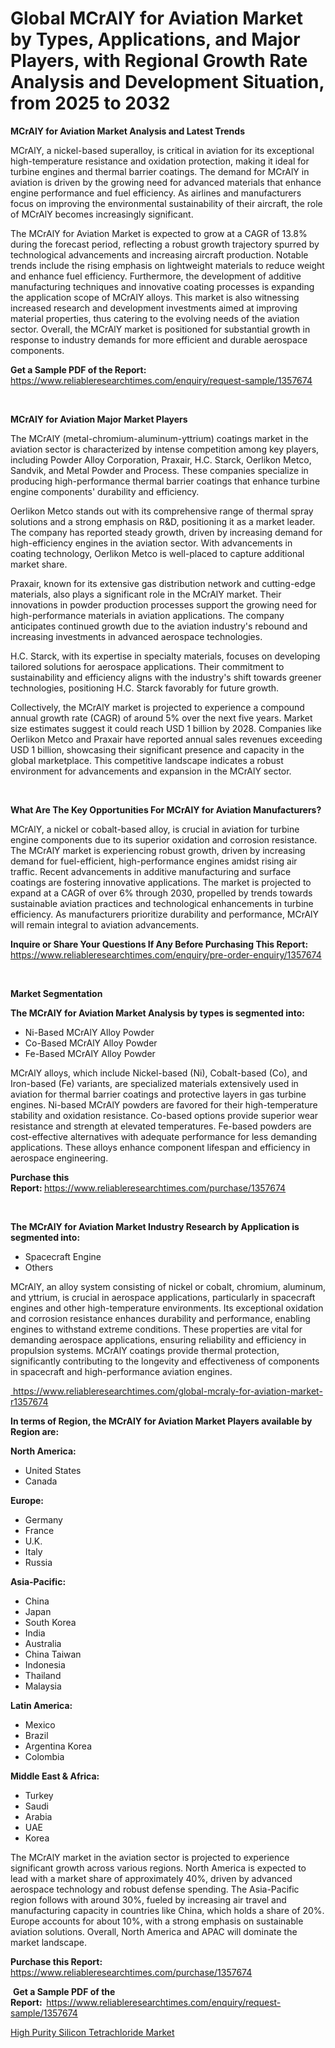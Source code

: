 <p><h1>Global MCrAlY for Aviation Market by Types, Applications, and Major Players, with Regional Growth Rate Analysis and Development Situation, from 2025 to 2032</h1></p><p><strong>MCrAlY for Aviation Market Analysis and Latest Trends</strong></p>
<p><p>MCrAlY, a nickel-based superalloy, is critical in aviation for its exceptional high-temperature resistance and oxidation protection, making it ideal for turbine engines and thermal barrier coatings. The demand for MCrAlY in aviation is driven by the growing need for advanced materials that enhance engine performance and fuel efficiency. As airlines and manufacturers focus on improving the environmental sustainability of their aircraft, the role of MCrAlY becomes increasingly significant.</p><p>The MCrAlY for Aviation Market is expected to grow at a CAGR of 13.8% during the forecast period, reflecting a robust growth trajectory spurred by technological advancements and increasing aircraft production. Notable trends include the rising emphasis on lightweight materials to reduce weight and enhance fuel efficiency. Furthermore, the development of additive manufacturing techniques and innovative coating processes is expanding the application scope of MCrAlY alloys. This market is also witnessing increased research and development investments aimed at improving material properties, thus catering to the evolving needs of the aviation sector. Overall, the MCrAlY market is positioned for substantial growth in response to industry demands for more efficient and durable aerospace components.</p></p>
<p><strong>Get a Sample PDF of the Report:&nbsp;</strong> <a href="https://www.reliableresearchtimes.com/enquiry/request-sample/1357674?utm_campaign=2123&utm_medium=2&utm_source=Github&utm_content=ia&utm_term=01022025&utm_id=mcraly-for-aviation">https://www.reliableresearchtimes.com/enquiry/request-sample/1357674</a></p>
<p>&nbsp;</p>
<p><strong>MCrAlY for Aviation Major Market Players</strong></p>
<p><p>The MCrAlY (metal-chromium-aluminum-yttrium) coatings market in the aviation sector is characterized by intense competition among key players, including Powder Alloy Corporation, Praxair, H.C. Starck, Oerlikon Metco, Sandvik, and Metal Powder and Process. These companies specialize in producing high-performance thermal barrier coatings that enhance turbine engine components' durability and efficiency.</p><p>Oerlikon Metco stands out with its comprehensive range of thermal spray solutions and a strong emphasis on R&D, positioning it as a market leader. The company has reported steady growth, driven by increasing demand for high-efficiency engines in the aviation sector. With advancements in coating technology, Oerlikon Metco is well-placed to capture additional market share.</p><p>Praxair, known for its extensive gas distribution network and cutting-edge materials, also plays a significant role in the MCrAlY market. Their innovations in powder production processes support the growing need for high-performance materials in aviation applications. The company anticipates continued growth due to the aviation industry's rebound and increasing investments in advanced aerospace technologies.</p><p>H.C. Starck, with its expertise in specialty materials, focuses on developing tailored solutions for aerospace applications. Their commitment to sustainability and efficiency aligns with the industry's shift towards greener technologies, positioning H.C. Starck favorably for future growth.</p><p>Collectively, the MCrAlY market is projected to experience a compound annual growth rate (CAGR) of around 5% over the next five years. Market size estimates suggest it could reach USD 1 billion by 2028. Companies like Oerlikon Metco and Praxair have reported annual sales revenues exceeding USD 1 billion, showcasing their significant presence and capacity in the global marketplace. This competitive landscape indicates a robust environment for advancements and expansion in the MCrAlY sector.</p></p>
<p>&nbsp;</p>
<p><strong>What Are The Key Opportunities For MCrAlY for Aviation Manufacturers?</strong></p>
<p><p>MCrAlY, a nickel or cobalt-based alloy, is crucial in aviation for turbine engine components due to its superior oxidation and corrosion resistance. The MCrAlY market is experiencing robust growth, driven by increasing demand for fuel-efficient, high-performance engines amidst rising air traffic. Recent advancements in additive manufacturing and surface coatings are fostering innovative applications. The market is projected to expand at a CAGR of over 6% through 2030, propelled by trends towards sustainable aviation practices and technological enhancements in turbine efficiency. As manufacturers prioritize durability and performance, MCrAlY will remain integral to aviation advancements.</p></p>
<p><strong>Inquire or Share Your Questions If Any Before Purchasing This Report:</strong> <a href="https://www.reliableresearchtimes.com/enquiry/pre-order-enquiry/1357674?utm_campaign=2123&utm_medium=2&utm_source=Github&utm_content=ia&utm_term=01022025&utm_id=mcraly-for-aviation">https://www.reliableresearchtimes.com/enquiry/pre-order-enquiry/1357674</a></p>
<p>&nbsp;</p>
<p><strong>Market Segmentation</strong></p>
<p><strong>The MCrAlY for Aviation Market Analysis by types is segmented into:</strong></p>
<p><ul><li>Ni-Based MCrAlY Alloy Powder</li><li>Co-Based MCrAlY Alloy Powder</li><li>Fe-Based MCrAlY Alloy Powder</li></ul></p>
<p><p>MCrAlY alloys, which include Nickel-based (Ni), Cobalt-based (Co), and Iron-based (Fe) variants, are specialized materials extensively used in aviation for thermal barrier coatings and protective layers in gas turbine engines. Ni-based MCrAlY powders are favored for their high-temperature stability and oxidation resistance. Co-based options provide superior wear resistance and strength at elevated temperatures. Fe-based powders are cost-effective alternatives with adequate performance for less demanding applications. These alloys enhance component lifespan and efficiency in aerospace engineering.</p></p>
<p><strong>Purchase this Report:&nbsp;</strong><a href="https://www.reliableresearchtimes.com/purchase/1357674?utm_campaign=2123&utm_medium=2&utm_source=Github&utm_content=ia&utm_term=01022025&utm_id=mcraly-for-aviation">https://www.reliableresearchtimes.com/purchase/1357674</a></p>
<p>&nbsp;</p>
<p><strong>The MCrAlY for Aviation Market Industry Research by Application is segmented into:</strong></p>
<p><ul><li>Spacecraft Engine</li><li>Others</li></ul></p>
<p><p>MCrAlY, an alloy system consisting of nickel or cobalt, chromium, aluminum, and yttrium, is crucial in aerospace applications, particularly in spacecraft engines and other high-temperature environments. Its exceptional oxidation and corrosion resistance enhances durability and performance, enabling engines to withstand extreme conditions. These properties are vital for demanding aerospace applications, ensuring reliability and efficiency in propulsion systems. MCrAlY coatings provide thermal protection, significantly contributing to the longevity and effectiveness of components in spacecraft and high-performance aviation engines.</p></p>
<p><a href="https://www.reliableresearchtimes.com/global-mcraly-for-aviation-market-r1357674?utm_campaign=2123&utm_medium=2&utm_source=Github&utm_content=ia&utm_term=01022025&utm_id=mcraly-for-aviation">&nbsp;https://www.reliableresearchtimes.com/global-mcraly-for-aviation-market-r1357674</a></p>
<p><strong>In terms of Region, the MCrAlY for Aviation Market Players available by Region are:</strong></p>
<p>
    <p> <strong> North America: </strong>
        <ul>
            <li>United States</li>
            <li>Canada</li>
        </ul>
        </p> 
    <p> <strong> Europe: </strong>
        <ul>
            <li>Germany</li>
            <li>France</li>
            <li>U.K.</li>
            <li>Italy</li>
            <li>Russia</li>
        </ul>
        </p> 
    <p> <strong> Asia-Pacific: </strong>
        <ul>
            <li>China</li>
            <li>Japan</li>
            <li>South Korea</li>
            <li>India</li>
            <li>Australia</li>
            <li>China Taiwan</li>
            <li>Indonesia</li>
            <li>Thailand</li>
            <li>Malaysia</li>
        </ul>
        </p> 
    <p> <strong> Latin America: </strong>
        <ul>
            <li>Mexico</li>
            <li>Brazil</li>
            <li>Argentina Korea</li>
            <li>Colombia</li>
        </ul>
        </p> 
    <p> <strong> Middle East & Africa: </strong>
        <ul>
            <li>Turkey</li>
            <li>Saudi</li>
            <li>Arabia</li>
            <li>UAE</li>
            <li>Korea</li>
        </ul>
    </p>
    </p>
<p><p>The MCrAlY market in the aviation sector is projected to experience significant growth across various regions. North America is expected to lead with a market share of approximately 40%, driven by advanced aerospace technology and robust defense spending. The Asia-Pacific region follows with around 30%, fueled by increasing air travel and manufacturing capacity in countries like China, which holds a share of 20%. Europe accounts for about 10%, with a strong emphasis on sustainable aviation solutions. Overall, North America and APAC will dominate the market landscape.</p></p>
<p><strong>Purchase this Report: </strong><a href="https://www.reliableresearchtimes.com/purchase/1357674?utm_campaign=2123&utm_medium=2&utm_source=Github&utm_content=ia&utm_term=01022025&utm_id=mcraly-for-aviation">https://www.reliableresearchtimes.com/purchase/1357674</a></p>
<p>&nbsp;<strong>Get a Sample PDF of the Report:&nbsp;&nbsp;</strong><a href="https://www.reliableresearchtimes.com/enquiry/request-sample/1357674?utm_campaign=2123&utm_medium=2&utm_source=Github&utm_content=ia&utm_term=01022025&utm_id=mcraly-for-aviation">https://www.reliableresearchtimes.com/enquiry/request-sample/1357674</a></p>
<p><strong></strong></p>
<p><p><a href="https://github.com/mcfred89/Market-Research-Report-List-1/blob/main/high-purity-silicon-tetrachloride-market.md?utm_campaign=2123&utm_medium=2&utm_source=Github&utm_content=ia&utm_term=01022025&utm_id=mcraly-for-aviation">High Purity Silicon Tetrachloride Market</a></p></p>